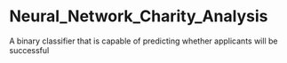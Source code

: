 # Neural_Network_Charity_Analysis
A binary classifier that is capable of predicting whether applicants will be successful
